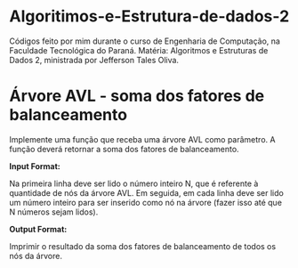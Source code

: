 # Algoritimos-e-Estrutura-de-dados-2
Códigos feito por mim durante o curso de Engenharia de Computação, na Faculdade Tecnológica do Paraná. Matéria: Algoritmos e Estruturas de Dados 2, ministrada por Jefferson Tales Oliva.

# Árvore AVL - soma dos fatores de balanceamento
Implemente uma função que receba uma árvore AVL como parâmetro. A função deverá retornar a soma dos fatores de balanceamento.

**Input Format:**

Na primeira linha deve ser lido o número inteiro N, que é referente à quantidade de nós da árvore AVL. Em seguida, em cada linha deve ser lido um número inteiro para ser inserido como nó na árvore (fazer isso até que N números sejam lidos).

**Output Format:**

Imprimir o resultado da soma dos fatores de balanceamento de todos os nós da árvore.
